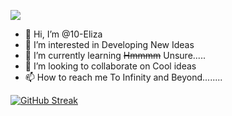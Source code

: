   <a href="https://github.com/DenverCoder1/readme-typing-svg"><img src="https://readme-typing-svg.herokuapp.com/?lines=Student%20web%20and%20Learning%20developer;Always%20learning%20new%20things&font=Fira%20Code&center=true&width=440&height=45&color=f75c7e&vCenter=true&size=22"></a>


- 👋 Hi, I’m @10-Eliza
- 👀 I’m interested in Developing New Ideas
- 🌱 I’m currently learning <s>Hmmmm</s> Unsure.....
- 💞️ I’m looking to collaborate on Cool ideas
- 📫 How to reach me To Infinity and Beyond........

[![GitHub Streak](https://github-readme-streak-stats.herokuapp.com?user=10-Eliza&theme=highcontrast&date_format=j%20M%5B%20Y%5D)](https://git.io/streak-stats)

<!---
10-Eliza/10-Eliza is a ✨ special ✨ repository because its `README.md` (this file) appears on your GitHub profile.
You can click the Preview link to take a look at your changes.
--->
